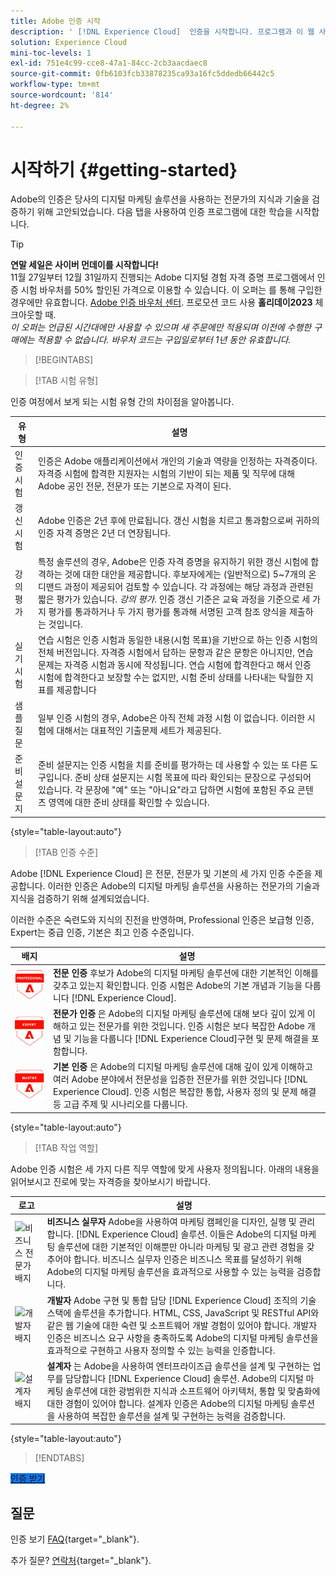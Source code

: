 ```yaml
---
title: Adobe 인증 시작
description: ' [!DNL Experience Cloud]  인증을 시작합니다. 프로그램과 이 웹 사이트에 대해 알아봅니다.'
solution: Experience Cloud
mini-toc-levels: 1
exl-id: 751e4c99-cce8-47a1-84cc-2cb3aacdaec8
source-git-commit: 0fb6103fcb33878235ca93a16fc5ddedb66442c5
workflow-type: tm+mt
source-wordcount: '814'
ht-degree: 2%

---
```


# 시작하기 {#getting-started}

Adobe의 인증은 당사의 디지털 마케팅 솔루션을 사용하는 전문가의 지식과 기술을 검증하기 위해 고안되었습니다. 다음 탭을 사용하여 인증 프로그램에 대한 학습을 시작합니다.

>[!TIP]
>
>**연말 세일은 사이버 먼데이를 시작합니다!**<br>
>11월 27일부터 12월 31일까지 진행되는 Adobe 디지털 경험 자격 증명 프로그램에서 인증 시험 바우처를 50% 할인된 가격으로 이용할 수 있습니다. 이 오퍼는 를 통해 구입한 경우에만 유효합니다. [Adobe 인증 바우처 센터](https://experienceleague.adobe.com/docs/analytics/analyze/home.html). 프로모션 코드 사용 **홀리데이2023** 체크아웃할 때. <br><i>이 오퍼는 언급된 시간대에만 사용할 수 있으며 새 주문에만 적용되며 이전에 수행한 구매에는 적용할 수 없습니다. 바우처 코드는 구입일로부터 1년 동안 유효합니다.</i>

>[!BEGINTABS]

>[!TAB 시험 유형]

인증 여정에서 보게 되는 시험 유형 간의 차이점을 알아봅니다.

| 유형 | 설명 |
| ------- | ------- |
| 인증 시험 | 인증은 Adobe 애플리케이션에서 개인의 기술과 역량을 인정하는 자격증이다. 자격증 시험에 합격한 지원자는 시험의 기반이 되는 제품 및 직무에 대해 Adobe 공인 전문, 전문가 또는 기본으로 자격이 된다. |
| 갱신 시험 | Adobe 인증은 2년 후에 만료됩니다. 갱신 시험을 치르고 통과함으로써 귀하의 인증 자격 증명은 2년 더 연장됩니다. |
| 강의 평가 | 특정 솔루션의 경우, Adobe은 인증 자격 증명을 유지하기 위한 갱신 시험에 합격하는 것에 대한 대안을 제공합니다. 후보자에게는 (일반적으로) 5~7개의 온디맨드 과정이 제공되어 검토할 수 있습니다. 각 과정에는 해당 과정과 관련된 짧은 평가가 있습니다. _강의 평가_. 인증 갱신 기준은 교육 과정을 기준으로 세 가지 평가를 통과하거나 두 가지 평가를 통과해 서명된 고객 참조 양식을 제출하는 것입니다. |
| 실기 시험 | 연습 시험은 인증 시험과 동일한 내용(시험 목표)을 기반으로 하는 인증 시험의 전체 버전입니다. 자격증 시험에서 답하는 문항과 같은 문항은 아니지만, 연습 문제는 자격증 시험과 동시에 작성됩니다. 연습 시험에 합격한다고 해서 인증 시험에 합격한다고 보장할 수는 없지만, 시험 준비 상태를 나타내는 탁월한 지표를 제공합니다 |
| 샘플 질문 | 일부 인증 시험의 경우, Adobe은 아직 전체 과정 시험 이 없습니다. 이러한 시험에 대해서는 대표적인 기출문제 세트가 제공된다. |
| 준비 설문지 | 준비 설문지는 인증 시험을 치를 준비를 평가하는 데 사용할 수 있는 또 다른 도구입니다. 준비 상태 설문지는 시험 목표에 따라 확인되는 문장으로 구성되어 있습니다. 각 문장에 &quot;예&quot; 또는 &quot;아니요&quot;라고 답하면 시험에 포함된 주요 콘텐츠 영역에 대한 준비 상태를 확인할 수 있습니다. |

{style="table-layout:auto"}

>[!TAB 인증 수준]

Adobe [!DNL Experience Cloud] 은 전문, 전문가 및 기본의 세 가지 인증 수준을 제공합니다. 이러한 인증은 Adobe의 디지털 마케팅 솔루션을 사용하는 전문가의 기술과 지식을 검증하기 위해 설계되었습니다.

이러한 수준은 숙련도와 지식의 진전을 반영하며, Professional 인증은 보급형 인증, Expert는 중급 인증, 기본은 최고 인증 수준입니다.

| 배지 | 설명 |
| ------- | ------- |
| ![전문 배지](/help/certifications/assets/professional-badge-Xsmall.png) | **전문 인증** 후보가 Adobe의 디지털 마케팅 솔루션에 대한 기본적인 이해를 갖추고 있는지 확인합니다. 인증 시험은 Adobe의 기본 개념과 기능을 다룹니다 [!DNL Experience Cloud]. |
| ![전문가 배지](/help/certifications/assets/expert-badge-Xsmall.png) | **전문가 인증** 은 Adobe의 디지털 마케팅 솔루션에 대해 보다 깊이 있게 이해하고 있는 전문가를 위한 것입니다. 인증 시험은 보다 복잡한 Adobe 개념 및 기능을 다룹니다 [!DNL Experience Cloud]구현 및 문제 해결을 포함합니다. |
| ![기본 배지](/help/certifications/assets/master-badge-Xsmall.png) | **기본 인증** 은 Adobe의 디지털 마케팅 솔루션에 대해 깊이 있게 이해하고 여러 Adobe 분야에서 전문성을 입증한 전문가를 위한 것입니다 [!DNL Experience Cloud]. 인증 시험은 복잡한 통합, 사용자 정의 및 문제 해결 등 고급 주제 및 시나리오를 다룹니다. |

{style="table-layout:auto"}

>[!TAB 작업 역할]

Adobe 인증 시험은 세 가지 다른 직무 역할에 맞게 사용자 정의됩니다. 아래의 내용을 읽어보시고 진로에 맞는 자격증을 찾아보시기 바랍니다.

| 로고 | 설명 |
| ------- | ------- |
| ![비즈니스 전문가 배지](/help/certifications/assets/business_practitioner_blk_small.png) | **비즈니스 실무자** Adobe을 사용하여 마케팅 캠페인을 디자인, 실행 및 관리합니다. [!DNL Experience Cloud] 솔루션. 이들은 Adobe의 디지털 마케팅 솔루션에 대한 기본적인 이해뿐만 아니라 마케팅 및 광고 관련 경험을 갖추어야 합니다. 비즈니스 실무자 인증은 비즈니스 목표를 달성하기 위해 Adobe의 디지털 마케팅 솔루션을 효과적으로 사용할 수 있는 능력을 검증합니다. |
| ![개발자 배지](/help/certifications/assets/developer_blk_small.png) | **개발자** Adobe 구현 및 통합 담당 [!DNL Experience Cloud] 조직의 기술 스택에 솔루션을 추가합니다. HTML, CSS, JavaScript 및 RESTful API와 같은 웹 기술에 대한 숙련 및 소프트웨어 개발 경험이 있어야 합니다. 개발자 인증은 비즈니스 요구 사항을 충족하도록 Adobe의 디지털 마케팅 솔루션을 효과적으로 구현하고 사용자 정의할 수 있는 능력을 인증합니다. |
| ![설계자 배지](/help/certifications/assets/architect_blk_small.png) | **설계자** 는 Adobe을 사용하여 엔터프라이즈급 솔루션을 설계 및 구현하는 업무를 담당합니다 [!DNL Experience Cloud] 솔루션. Adobe의 디지털 마케팅 솔루션에 대한 광범위한 지식과 소프트웨어 아키텍처, 통합 및 맞춤화에 대한 경험이 있어야 합니다. 설계자 인증은 Adobe의 디지털 마케팅 솔루션을 사용하여 복잡한 솔루션을 설계 및 구현하는 능력을 검증합니다. |

{style="table-layout:auto"}

<!--

>[!TAB Certification journey]

The Certification Journey Guide is a comprehensive tool designed to provide you with all the information you need to prepare for a certification exam. The guide is divided into three main sections: Get Ready, Get Prepped, and Get Certified.

| Sections | Description |
| ------- | ------- |
|**Get Ready** | Intended to give an overview of the exam, including information about the intended audience, exam details, readiness self-assessment, exam objectives, and scope. This section helps you understand the exam and what you can expect when taking it. The readiness self-assessment is particularly helpful, as it allows you to determine your current level of knowledge and identify areas where you may need to focus your study efforts. |
| **Get Prepped** | Is where you can find training and resources to help you prepare for the exam. This section includes information about and links to study materials and training courses. |
| **Get Certified** | Offers valuable information on how to register for the certification exam, including details about the registration process and available payment methods. In addition, this section also provides a clear overview of the exam process. Look to this section for helpful resources, such as a link to the Adobe Certification Prep Portal for exams that offer practice tests, as well as links to register for certification exams. |

{style="table-layout:auto"}

-->

>[!ENDTABS]

<a href="https://experienceleague.adobe.com/docs/certification/certification/how-to-get-certified.html" target="_blank" class="spectrum-Button spectrum-Button--fill spectrum-Button--accent spectrum-Button--sizeM is-margin-bottom-big-big at-element-click-tracking" style="background-color:#1473E6">

<span class="spectrum-Button-label has-no-wrap">
   인증 받기
</span>
</a>

## 질문

인증 보기 [FAQ](https://experienceleague.adobe.com/docs/certification/certification/faq.html){target="_blank"}.

추가 질문? [연락처](mailto:certif@adobe.com){target="_blank"}.
